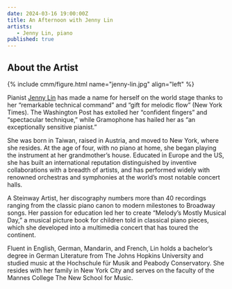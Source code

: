 ```yaml
---
date: 2024-03-16 19:00:00Z
title: An Afternoon with Jenny Lin
artists: 
   - Jenny Lin, piano
published: true
---
```


## About the Artist

{% include cmm/figure.html name="jenny-lin.jpg" align="left" %}

Pianist [Jenny Lin](http://jennylin.net) has made a name for herself on the world stage
thanks to her “remarkable technical command” and “gift for melodic flow” (New York Times).
The Washington Post has extolled her “confident fingers” and “spectacular technique,” while
Gramophone has hailed her as “an exceptionally sensitive pianist.”

She was born in Taiwan, raised in Austria, and moved to New York, where she resides. At the
age of four, with no piano at home, she began playing the instrument at her grandmother’s
house. Educated in Europe and the US, she has built an international reputation
distinguished by inventive collaborations with a breadth of artists, and has performed
widely with renowned orchestras and symphonies at the world’s most notable concert halls.

A Steinway Artist, her discography numbers more than 40 recordings ranging from the classic
piano canon to modern milestones to Broadway songs. Her passion for education led her to
create “Melody’s Mostly Musical Day,” a musical picture book for children told in classical
piano pieces, which she developed into a multimedia concert that has toured the continent.

Fluent in English, German, Mandarin, and French, Lin holds a bachelor’s degree in German
Literature from The Johns Hopkins University and studied music at the Hochschule für Musik
and Peabody Conservatory. She resides with her family in New York City and serves on
the faculty of the Mannes College The New School for Music.
